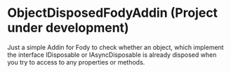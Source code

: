 # ObjectDisposedFodyAddin (Project under development) #
Just a simple Addin for Fody to check whether an object, which implement the interface IDisposable or IAsyncDisposable is already disposed when you try to access to any properties or methods.
